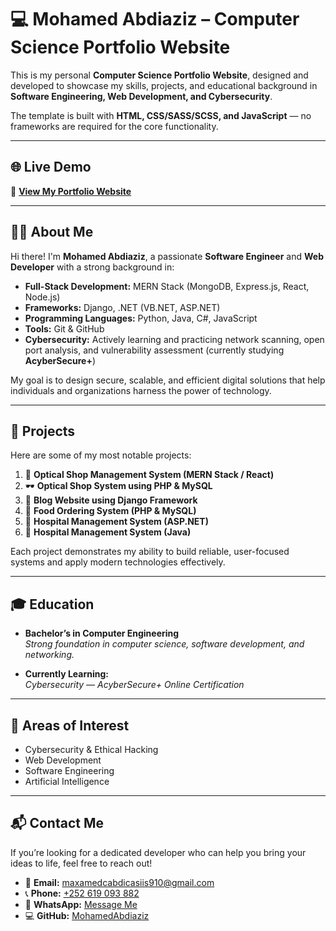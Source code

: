 # 💻 Mohamed Abdiaziz – Computer Science Portfolio Website

This is my personal **Computer Science Portfolio Website**, designed and developed to showcase my skills, projects, and educational background in **Software Engineering, Web Development, and Cybersecurity**.  

The template is built with **HTML, CSS/SASS/SCSS, and JavaScript** — no frameworks are required for the core functionality.

---

## 🌐 Live Demo

🚀 **[View My Portfolio Website](https://mohamedabdiaziz.github.io/my-portfolio/)**  


---

## 👨‍💻 About Me

Hi there! I'm **Mohamed Abdiaziz**, a passionate **Software Engineer** and **Web Developer** with a strong background in:

- **Full-Stack Development:** MERN Stack (MongoDB, Express.js, React, Node.js)  
- **Frameworks:** Django, .NET (VB.NET, ASP.NET)  
- **Programming Languages:** Python, Java, C#, JavaScript  
- **Tools:** Git & GitHub  
- **Cybersecurity:** Actively learning and practicing network scanning, open port analysis, and vulnerability assessment (currently studying **AcyberSecure+**)  

My goal is to design secure, scalable, and efficient digital solutions that help individuals and organizations harness the power of technology.

---

## 🧩 Projects

Here are some of my most notable projects:

1. 🏪 **Optical Shop Management System (MERN Stack / React)**  
2. 🕶️ **Optical Shop System using PHP & MySQL**  
3. 📝 **Blog Website using Django Framework**  
4. 🍔 **Food Ordering System (PHP & MySQL)**  
5. 🏥 **Hospital Management System (ASP.NET)**  
6. 🏥 **Hospital Management System (Java)**  

Each project demonstrates my ability to build reliable, user-focused systems and apply modern technologies effectively.

---

## 🎓 Education

- **Bachelor’s in Computer Engineering**  
  *Strong foundation in computer science, software development, and networking.*

- **Currently Learning:**  
  *Cybersecurity — AcyberSecure+ Online Certification*

---

## 🧠 Areas of Interest

- Cybersecurity & Ethical Hacking  
- Web Development  
- Software Engineering  
- Artificial Intelligence  

---

## 📬 Contact Me

If you’re looking for a dedicated developer who can help you bring your ideas to life, feel free to reach out!

- 📧 **Email:** [maxamedcabdicasiis910@gmail.com](mailto:maxamedcabdicasiis910@gmail.com)  
- 📞 **Phone:** [+252 619 093 882](tel:+252619093882)  
- 💬 **WhatsApp:** [Message Me](https://wa.me/252619093882?text=Hello%20Mohamed,%20I%20would%20like%20to%20discuss%20a%20project)  
- 💻 **GitHub:** [MohamedAbdiaziz](https://github.com/MohamedAbdiaziz)
